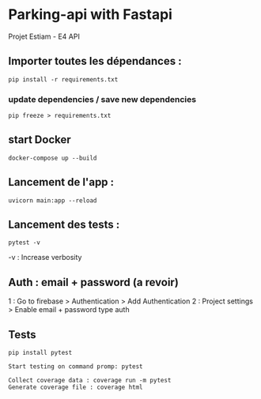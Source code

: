 # Parking-api with Fastapi
Projet Estiam - E4 API

## Importer toutes les dépendances :
```
pip install -r requirements.txt
```

### update dependencies / save new dependencies
```
pip freeze > requirements.txt
```

## start Docker
```
docker-compose up --build
```

## Lancement de l'app :
```
uvicorn main:app --reload
```


## Lancement des tests :
```
pytest -v
```
-v : Increase verbosity


## Auth : email + password (a revoir)
1 : Go to firebase > Authentication > Add Authentication
2 : Project settings > Enable email + password type auth


## Tests

```
pip install pytest
```

```
Start testing on command promp: pytest
```

```
Collect coverage data : coverage run -m pytest
Generate coverage file : coverage html
```


